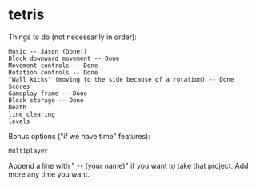 # tetris

Things to do (not necessarily in order):

	Music -- Jason (Done!)
	Block downward movement -- Done
	Movement controls -- Done
	Rotation controls -- Done
	"Wall kicks" (moving to the side because of a rotation) -- Done
	Scores
	Gameplay frame -- Done
	Block storage -- Done
	Death
	line clearing
	levels
	
Bonus options ("if we have time" features):

	Multiplayer
	
Append a line with " -- (your name)" if you want to take that project.
Add more any time you want.
